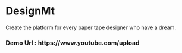 # DesignMt
Create the platform for every paper tape designer who have a dream.

<h3>Demo Url : https://www.youtube.com/upload</h3>
